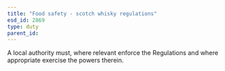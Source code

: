 ```yaml
---
title: "Food safety - scotch whisky regulations"
esd_id: 2869
type: duty
parent_id:  
---
```


A local authority must, where relevant enforce the Regulations and where appropriate exercise the powers therein.

